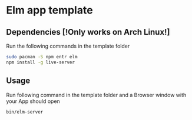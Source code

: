 # Elm app template

## Dependencies [!Only works on Arch Linux!]
Run the following commands in the template folder
```sh
sudo pacman -S npm entr elm
npm install -g live-server
```

## Usage
Run following command in the template folder and a Browser window with your App should open
```sh
bin/elm-server
```
